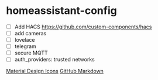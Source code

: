 # homeassistant-config

- [ ] Add HACS https://github.com/custom-components/hacs
- [ ] add cameras
- [ ] lovelace 
- [ ] telegram
- [ ] secure MQTT
- [ ] auth_providers: trusted networks

[Material Design Icons](https://materialdesignicons.com/)
[GitHub Markdown](https://guides.github.com/features/mastering-markdown/)